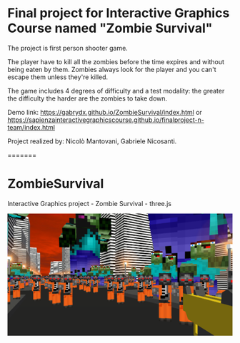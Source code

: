 # Final project for Interactive Graphics Course named "Zombie Survival"

The project is first person shooter game.

The player have to kill all the zombies before the time expires and without being eaten by them. Zombies always look for the player and you can't escape them unless they're killed.

The game includes 4 degrees of difficulty and a test modality: the greater the difficulty the harder are the zombies to take down.  

Demo link: https://gabrydx.github.io/ZombieSurvival/index.html or https://sapienzainteractivegraphicscourse.github.io/finalproject-n-team/index.html

Project realized by: Nicolò Mantovani, Gabriele Nicosanti.

=======
# ZombieSurvival
Interactive Graphics project - Zombie Survival - three.js

![Screenshot](resources/zombie-survival2.png)
